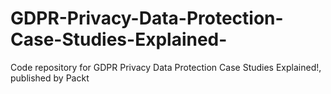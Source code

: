 # GDPR-Privacy-Data-Protection-Case-Studies-Explained-
Code repository for GDPR Privacy Data Protection Case Studies Explained!, published by Packt
